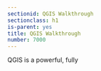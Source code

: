 ```yaml
---
sectionid: QGIS Walkthrough
sectionclass: h1
is-parent: yes
title: QGIS Walkthrough
number: 7000
---
```


QGIS is a powerful, fully
